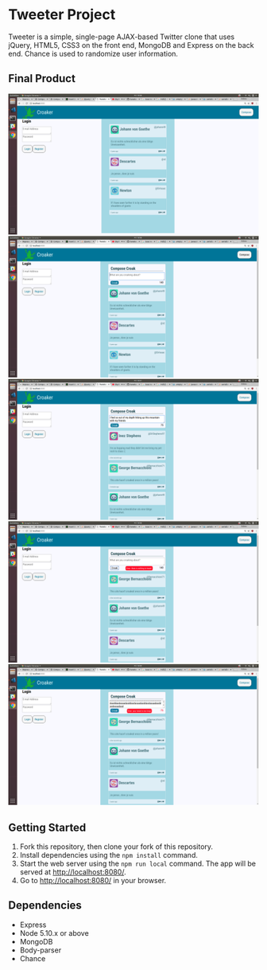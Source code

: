 # Tweeter Project

Tweeter is a simple, single-page AJAX-based Twitter clone that uses jQuery, HTML5, CSS3 on the front end, MongoDB and Express on the back end. Chance is used to randomize user information.

## Final Product
!["The site with just the initial tweets"](https://github.com/DelsonTan/tweeter/blob/master/docs/template-tweets.png?raw=true)
!["The compose tweet form toggled when you click compose"](https://github.com/DelsonTan/tweeter/blob/master/docs/compose-tweet-form.png?raw=true)
!["Typing a tweet out"](https://github.com/DelsonTan/tweeter/blob/master/docs/compose-tweet-in-progress.png?raw=true)
!["An error message when trying to tweet with an empty text field"](https://github.com/DelsonTan/tweeter/blob/master/docs/compose-tweet-error-empty.png?raw=true)
!["An error message when trying to tweet when the message is too long"](https://github.com/DelsonTan/tweeter/blob/master/docs/compose-tweet-error-too-long.png?raw=true)

## Getting Started

1. Fork this repository, then clone your fork of this repository.
2. Install dependencies using the `npm install` command.
3. Start the web server using the `npm run local` command. The app will be served at <http://localhost:8080/>.
4. Go to <http://localhost:8080/> in your browser.

## Dependencies

- Express
- Node 5.10.x or above
- MongoDB
- Body-parser
- Chance